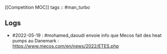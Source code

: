 
[[Competition MOC]]
tags :: #man_turbo

## Logs

- #2022-05-19 : #mohamed_daoudi envoie info que Mecos fait des heat pumps au Danemark : https://www.mecos.com/en/news/2022/ETES.php

